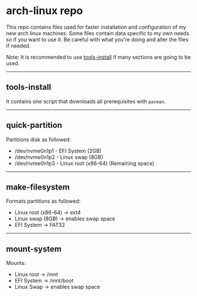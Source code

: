 # arch-linux repo

This repo contains files used for faster installation and configuration of my new arch linux machines.
Some files contain data specific to my own needs so if you want to use it. Be careful with what you're doing and alter the files if needed.

Note: It is recommended to use [tools-install](#tools-install) if many sections are going to be used.

---

## tools-install

It contains one script that downloads all prerequisites with `pacman`.

---

## quick-partition

Partitions disk as followed:

-   /dev/nvme0n1p1 - EFI System (2GB)
-   /dev/nvme0n1p2 - Linux swap (8GB)
-   /dev/nvme0n1p3 - Linux root (x86-64) (Remaining space)

---

## make-filesystem

Formats partitions as followed:

-   Linux root (x86-64) -> ext4
-   Linux swap (8GB) -> enables swap space
-   EFI System -> FAT32

---

## mount-system

Mounts:

-   Linux root -> /mnt
-   EFI System -> /mnt/boot
-   Linux Swap -> enables swap space
